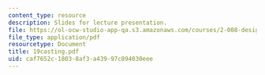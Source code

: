 ```yaml
---
content_type: resource
description: Slides for lecture presentation.
file: https://ol-ocw-studio-app-qa.s3.amazonaws.com/courses/2-008-design-and-manufacturing-ii-spring-2004/caf7652c18038af3a43997c894030eee_19casting.pdf
file_type: application/pdf
resourcetype: Document
title: 19casting.pdf
uid: caf7652c-1803-8af3-a439-97c894030eee
---
```

